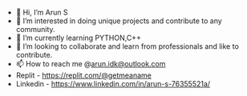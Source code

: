 - 👋 Hi, I’m Arun S
- 👀 I’m interested in doing unique projects and contribute to any community.
- 🌱 I’m currently learning PYTHON,C++
- 💞️ I’m looking to collaborate and learn from professionals and like to contribute.
- 📫 How to reach me @arun.idk@outlook.com
- Replit - https://replit.com/@getmeaname
- Linkedin - https://www.linkedin.com/in/arun-s-76355521a/

